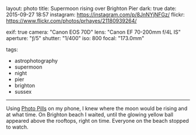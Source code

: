 layout: photo
title: Supermoon rising over Brighton Pier
dark: true
date: 2015-09-27 18:57
instagram: https://instagram.com/p/8JnNYjNFGz/
flickr: https://www.flickr.com/photos/prhayes/21180939264/

exif: true
camera: "Canon EOS 70D"
lens: "Canon EF 70-200mm f/4L IS"
aperture: "ƒ/5"
shutter: "1/400"
iso: 800
focal: "173.0mm"

tags:
  - astrophotography
  - supermoon
  - night
  - pier
  - brighton
  - sussex
---

Using [Photo Pills](http://www.photopills.com/) on my phone, I knew where the moon would be rising and at what time. On Brighton beach I waited, until the glowing yellow ball appeared above the rooftops, right on time. Everyone on the beach stopped to watch.
